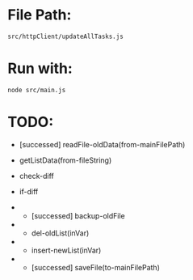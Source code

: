 # File Path:

```
src/httpClient/updateAllTasks.js
```

# Run with:

```
node src/main.js
```

# TODO:

- [successed] readFile-oldData(from-mainFilePath)

- getListData(from-fileString)

- check-diff

- if-diff
- - [successed] backup-oldFile
- - del-oldList(inVar)
- - insert-newList(inVar)
- - [successed] saveFile(to-mainFilePath)